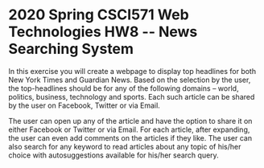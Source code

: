 # 2020 Spring CSCI571 Web Technologies HW8 -- News Searching System

In this exercise you will create a webpage to display top headlines for both New York Times and Guardian News. Based on the selection by the user, the top-headlines should be for any of the following domains – world, politics, business, technology and sports. Each such article can be shared by the user on Facebook, Twitter or via Email.

The user can open up any of the article and have the option to share it on either Facebook or Twitter or via Email. For each article, after expanding, the user can even add comments on the articles if they like.
The user can also search for any keyword to read articles about any topic of his/her choice with autosuggestions available for his/her search query.
